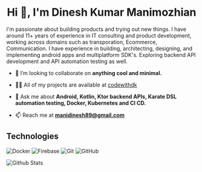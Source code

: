 <h1 align="center">Hi 👋, I'm Dinesh Kumar Manimozhian</h1>
<p align="left">I'm passionate about building products and trying out new things. I have around 11+ years of experience in IT consulting and product development, working across domains such as transporation, Ecommerce, Communication. I have experience in building, architecting, designing, and implementing android apps and multiplatform SDK's. Exploring backend API development and API automation testing as well.</p>

- 👯 I’m looking to collaborate on **anything cool and minimal.**

- 👨‍💻 All of my projects are available at [codewithdk](/codewithdk.com/edit/main/README.md)

- 💬 Ask me about **Android, Kotlin, Ktor backend APIs, Karate DSL automation testing, Docker, Kubernetes and CI CD.**

- 📫 Reach me at **manidinesh89@gmail.com**

## Technologies

![Docker](https://img.shields.io/badge/-Docker-black?style=flat-square&logo=docker)
![Firebase](https://img.shields.io/badge/-firebase-blue?style=flat-square&logo=firebase)
![Git](https://img.shields.io/badge/-Git-black?style=flat-square&logo=git)
![GitHub](https://img.shields.io/badge/-GitHub-181717?style=flat-square&logo=github)

![Github Stats](https://github-readme-stats.vercel.app/api?username=dinokodes&count_private=true&show_icons=true&include_all_commits=true&theme=gotham&layout=compact)
